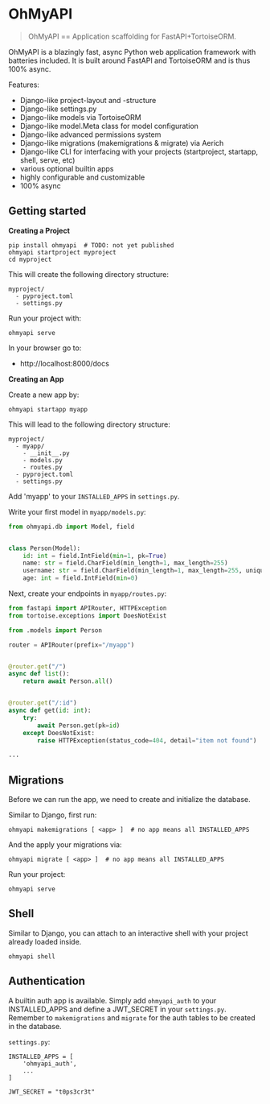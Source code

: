 # OhMyAPI

> OhMyAPI == Application scaffolding for FastAPI+TortoiseORM.

OhMyAPI is a blazingly fast, async Python web application framework with batteries included.
It is built around FastAPI and TortoiseORM and is thus 100% async.

Features:

- Django-like project-layout and -structure
- Django-like settings.py
- Django-like models via TortoiseORM
- Django-like model.Meta class for model configuration
- Django-like advanced permissions system
- Django-like migrations (makemigrations & migrate) via Aerich
- Django-like CLI for interfacing with your projects (startproject, startapp, shell, serve, etc)
- various optional builtin apps
- highly configurable and customizable
- 100% async

## Getting started

**Creating a Project**

```
pip install ohmyapi  # TODO: not yet published
ohmyapi startproject myproject
cd myproject
```

This will create the following directory structure:

```
myproject/
  - pyproject.toml
  - settings.py
```

Run your project with:

```
ohmyapi serve
```

In your browser go to:
- http://localhost:8000/docs

**Creating an App**

Create a new app by:

```
ohmyapi startapp myapp
```

This will lead to the following directory structure:

```
myproject/
  - myapp/
    - __init__.py
    - models.py
    - routes.py
  - pyproject.toml
  - settings.py
```

Add 'myapp' to your `INSTALLED_APPS` in `settings.py`.

Write your first model in `myapp/models.py`:

```python
from ohmyapi.db import Model, field


class Person(Model):
    id: int = field.IntField(min=1, pk=True)
    name: str = field.CharField(min_length=1, max_length=255)
    username: str = field.CharField(min_length=1, max_length=255, unique=True)
    age: int = field.IntField(min=0)
```

Next, create your endpoints in `myapp/routes.py`:

```python
from fastapi import APIRouter, HTTPException
from tortoise.exceptions import DoesNotExist

from .models import Person

router = APIRouter(prefix="/myapp")


@router.get("/")
async def list():
    return await Person.all()


@router.get("/:id")
async def get(id: int):
    try:
        await Person.get(pk=id)
    except DoesNotExist:
        raise HTTPException(status_code=404, detail="item not found")

...
```

## Migrations

Before we can run the app, we need to create and initialize the database.

Similar to Django, first run:

```
ohmyapi makemigrations [ <app> ]  # no app means all INSTALLED_APPS
```

And the apply your migrations via:

```
ohmyapi migrate [ <app> ]  # no app means all INSTALLED_APPS
```

Run your project:

```
ohmyapi serve
```

## Shell

Similar to Django, you can attach to an interactive shell with your project already loaded inside.

```
ohmyapi shell
```

## Authentication

A builtin auth app is available.
Simply add `ohmyapi_auth` to your INSTALLED_APPS and define a JWT_SECRET in your `settings.py`.
Remember to `makemigrations` and `migrate` for the auth tables to be created in the database.

`settings.py`:

```
INSTALLED_APPS = [
    'ohmyapi_auth',
    ...
]

JWT_SECRET = "t0ps3cr3t"
```
